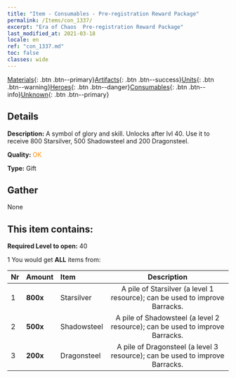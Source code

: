 ```yaml
---
title: "Item - Consumables - Pre-registration Reward Package"
permalink: /Items/con_1337/
excerpt: "Era of Chaos  Pre-registration Reward Package"
last_modified_at: 2021-03-18
locale: en
ref: "con_1337.md"
toc: false
classes: wide
---
```

 [Materials](/Items/){: .btn .btn--primary}[Artifacts](/Items/Artifacts/){: .btn .btn--success}[Units](/Items/Units/){: .btn .btn--warning}[Heroes](/Items/Heroes/){: .btn .btn--danger}[Consumables](/Items/Consumables/){: .btn .btn--info}[Unknown](/Items/Unknown/){: .btn .btn--primary}

## Details
 **Description:** A symbol of glory and skill. Unlocks after lvl 40. Use it to receive 800 Starsilver, 500 Shadowsteel and 200 Dragonsteel.

 **Quality:** <span style="color: #FF8C00">OK</span>

 **Type:** Gift

## Gather

  None

## This item contains:

 **Required Level to open:** 40

 1 You would get **ALL** items  from:

  | Nr | Amount |     Item    | Description |
  |:---|:-------|:------------|:-----------:|
  | 1 |  **800x** | Starsilver | A pile of Starsilver (a level 1 resource); can be used to improve Barracks.  | 
  | 2 |  **500x** | Shadowsteel | A pile of Shadowsteel (a level 2 resource); can be used to improve Barracks.  | 
  | 3 |  **200x** | Dragonsteel | A pile of Dragonsteel (a level 3 resource); can be used to improve Barracks.  | 
